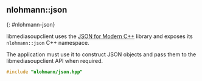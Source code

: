 ## nlohmann::json
{: #nlohmann-json}

<section markdown="1">

libmediasoupclient uses the [JSON for Modern C++](https://github.com/nlohmann/json/) library and exposes its `nlohmann::json` C++ namespace.

<div markdown="1" class="note">
The application must use it to construct JSON objects and pass them to the libmediasoupclient API when required.
</div>

```c++
#include "nlohmann/json.hpp"
```

</section>
